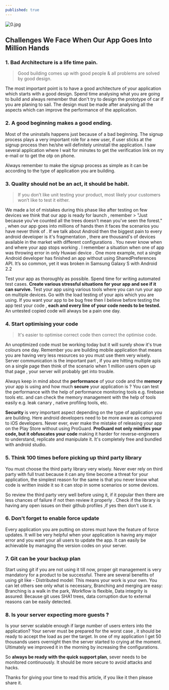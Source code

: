 ```yaml
---
published: true
---
```

![0.jpg]({{site.baseurl}}/img/0.jpg)


## Challenges We Face When Our App Goes Into Million Hands

### 1. Bad Architecture is a life time pain.

> Good building comes up with good people & all problems are solved by good design.
  
  
The most important point is to have a good architecture of your application which starts with a good design. Spend time analysing what you are going to build and always remember that don't try to design the prototype of car if you are planing to sail. The design must be made after analysing all the aspects which can improve the performance of the application.



### 2. A good beginning makes a good ending.

Most of the uninstalls happens just because of a bad beginning. The signup process plays a very important role for a new user, if user sticks at the signup process then he/she will definitely uninstall the application. I saw several application where I wait for minutes to get the verification link on my e-mail or to get the otp on phone.

  Always remember to make the signup process as simple as it can be according to the type of application you are building.



### 3. Quality should not be an act, it should be habit.
  
> If you don’t like unit testing your product, most likely your customers won’t like to test it either.
  
We made a lot of mistakes during this phase like after testing on few devices we think that our app is ready for launch , remember > "Just because you’ve counted all the trees doesn’t mean you’ve seen the forest." , when our app goes into millions of hands then it faces the scenarios you have never think of . If we talk about Android then the biggest pain to every android developer is it's fragmentation , there are thousand's of devices available in the market with different configurations . You never know when and where your app stops working . I remember a situation when one of app was throwing error in only Huwaei device . One more example, not a single Android developer has finished an app without using SharedPreferences API. It’s so common, yet it was broken in Samsung Galaxy S with Android 2.2

  Test your app as thoroughly as possible. Spend time for writing automated test cases. **Create various stressful situations for your app and see if it can survive.** Test your app using various tools where you can run your app on multiple devices. Go with the load testing of your apis which you are using.
  If you want your app to be bug free then I believe before testing the app test your code , **each and every line of your code needs to be tested.** An untested copied code will always be a pain one day. 
  


### 4. Start optimising your code

> It's easier to optimise correct code then correct the optimise code.

An unoptimized code must be working today but it will surely show it's true colours one day. Remember you are building mobile application that means you are having very less resources so you must use them very wisely. Server communication is the important part , if you are hitting multiple apis on a single page then think of the scenario when 1 million users open up that page , your server will probably get into trouble. 

  Always keep in mind about the **performance** of your code and the **memory** your app is using and how much **secure** your application is ? You can test the performance with the help of performance monitoring tools e.g. firebase tools etc. and can check the memory management with the help of tools easily e.g. leak canary , native profiling tools, etc.
  
  **Security** is very important aspect depending on the type of application you are building. Here android developers need to be more aware as compared to iOS developers. Never ever, ever make the mistake of releasing your app on the Play Store without using ProGuard. **ProGuard not only minifies your code, but it obfuscates your code** making it harder for reverse-engineers to understand, replicate and manipulate it. It's completely free and bundled with android studio.



### 5. Think 100 times before picking up third party library

  You must choose the third party library very wisely. Never ever rely on third party with full trust because it can any time become a threat for your application, the simplest reason for the same is that you never know what code is written inside it so it can stop in some scenarios or some devices.
  
  So review the third party very well before using it, if it popular then there are less chances of failure if not then review it properly . Check if the library is having any open issues on their github profiles ,if yes then don't use it.



### 6. Don't forget to enable force update

Every application you are putting on stores must have the feature of force updates. It will be very helpful when your application is having any major error and you want your all users to update the app. It can easily be achievable by managing the version codes on your server.



### 7. Git can be your backup plan

Start using git if you are not using it till now, proper git management is very mandatory for a product to be successful. There are several benefits of using git like - Distributed model: This means your work is your own. You can let others see only what is necessary, Branching and merging are easy: Branching is a walk in the park, Workflow is flexible, Data integrity is assured: Because git uses SHA1 trees, data corruption due to external reasons can be easily detected.
 


### 8. Is your server expecting more guests ?

Is your server scalable enough if large number of users enters into the application? Your server must be prepared for the worst case , it should be ready to accept the load as per the target. In one of my application I get 50 thousands users overnight then the server started to crying at the moment. Ultimately we improved it in the morning by increasing the configurations.

So **always be ready with the quick support plan**, sever needs to be monitored continuously. It should be more secure to avoid attacks and hacks. 


Thanks for giving your time to read this article, if you like it then please share it.
